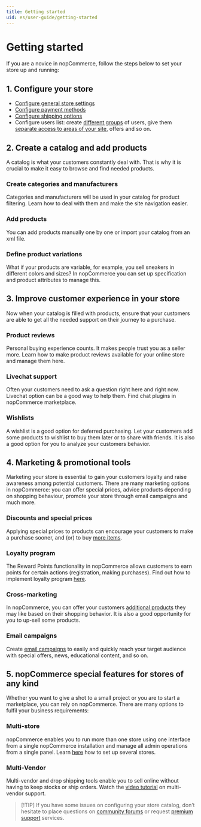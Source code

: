 ```yaml
---
title: Getting started
uid: es/user-guide/getting-started
---
```


# Getting started

If you are a novice in nopCommerce, follow the steps below to set your store up and running:

## 1. Configure your store

- [Configure general store settings](xref:es/user-guide/configuring/setting-up/main-store/index)
- [Configure payment methods](xref:es/user-guide/configuring/setting-up/payments/methods/index)
- [Configure shipping options](xref:es/user-guide/configuring/setting-up/shipping/index)
- Configure users list: create [different groups](xref:en/user-guide/configuring/setting-up/customers/customer-roles) of users, give them [separate access to areas of your site](xref:en/user-guide/configuring/setting-up/customers/acl), offers and so on.

## 2. Create a catalog and add products

A catalog is what your customers constantly deal with. That is why it is crucial to make it easy to browse and find needed products.

### Create categories and manufacturers

Categories and manufacturers will be used in your catalog for product filtering. Learn how to deal with them and make the site navigation easier.

### Add products

You can add products manually one by one or import your catalog from an xml file.

### Define product variations

What if your products are variable, for example, you sell sneakers in different colors and sizes? In nopCommerce you can set up specification and product attributes to manage this.

## 3. Improve customer experience in your store

Now when your catalog is filled with products, ensure that your customers are able to get all the needed support on their journey to a purchase.

### Product reviews

Personal buying experience counts. It makes people trust you as a seller more. Learn how to make product reviews available for your online store and manage them here.

### Livechat support

Often your customers need to ask a question right here and right now. Livechat option can be a good way to help them. Find chat plugins in nopCommerce marketplace.

### Wishlists

A wishlist is a good option for deferred purchasing. Let your customers add some products to wishlist to buy them later or to share with friends. It is also a good option for you to analyze your customers behavior.

## 4. Marketing & promotional tools

Marketing your store is essential to gain your customers loyalty and raise awareness among potential customers. There are many marketing options in nopCommerce: you can offer special prices, advice products depending on shopping behaviour, promote your store through email campaigns and much more.

### Discounts and special prices

Applying special prices to products can encourage your customers to make a purchase sooner, and (or) to buy [more items](xref:en/user-guide/marketing/promotional/tier-prices).

### Loyalty program

The Reward Points functionality in nopCommerce allows customers to earn points for certain actions (registration, making purchases). Find out how to implement loyalty program [here](xref:en/user-guide/marketing/promotional/reward-points).

### Cross-marketing

In nopCommerce, you can offer your customers [additional products](xref:en/user-guide/marketing/promotional/cross-sells-related-products) they may like based on their shopping behavior. It is also a good opportunity for you to up-sell some products.

### Email campaigns

Create [email campaigns](xref:en/user-guide/marketing/content/email-campaigns/index) to easily and quickly reach your target audience with special offers, news, educational content, and so on.

## 5. nopCommerce special features for stores of any kind

Whether you want to give a shot to a small project or you are to start a marketplace, you can rely on nopCommerce. There are many options to fulfil your business requirements:

### Multi-store

nopCommerce enables you to run more than one store using one interface from a single nopCommerce installation and manage all admin operations from a single panel. Learn [here](xref:en/user-guide/configuring/setting-up/main-store/multiple-store) how to set up several stores.

### Multi-Vendor

Multi-vendor and drop shipping tools enable you to sell online without having to keep stocks or ship orders. Watch the [video tutorial](https://www.youtube.com/watch?v=MH6r6tqfLF8&index=9&list=PLnL_aDfmRHwsbhj621A-RFb1KnzeFxYz4) on multi-vendor support.

> [!TIP] If you have some issues on configuring your store catalog, don’t hesitate to place questions on [community forums](http://www.nopcommerce.com/boards/f/5/general-support.aspx) or request [premium support](http://www.nopcommerce.com/p/541/nopcommerce-premium-support-services.aspx) services.